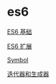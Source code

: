 # es6

[ES6 基础](./es6base.html)

[ES6 扩展](./es6extend.html)

[Symbol](./symbol.html)

[迭代器和生成器](./iteratorsandgenerators.md)